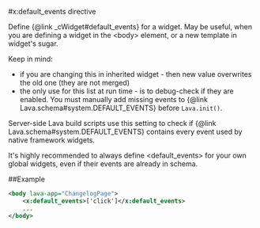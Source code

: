 
#x:default_events directive

<script type="lavabuild/eval">result = global.LavaBuild.generateDirectiveInfoBox('default_events');</script>

Define {@link _cWidget#default_events} for a widget. May be useful, when you are defining a widget in the &lt;body&gt;
element, or a new template in widget's sugar.

Keep in mind:
- if you are changing this in inherited widget - then new value overwrites the old one (they are not merged)
- the only use for this list at run time - is to debug-check if they are enabled. 
You must manually add missing events to {@link Lava.schema#system.DEFAULT_EVENTS} before `Lava.init()`.

Server-side Lava build scripts use this setting to check if {@link Lava.schema#system.DEFAULT_EVENTS} contains every event 
used by native framework widgets.

It's highly recommended to always define &lt;default_events&gt; for your own global widgets, 
even if their events are already in schema.

##Example

```xml
<body lava-app="ChangelogPage">
	<x:default_events>['click']</x:default_events>
	...
</body>
```